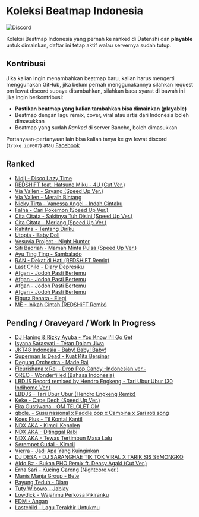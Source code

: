 # Koleksi Beatmap Indonesia
[![Discord](https://img.shields.io/badge/Discord-osu!%20Indonesia-blue)](https://discord.gg/43zVwRv/)

Koleksi Beatmap Indonesia yang pernah ke ranked di Datenshi dan **playable** untuk dimainkan, daftar ini tetap aktif walau servernya sudah tutup.

## Kontribusi

Jika kalian ingin menambahkan beatmap baru, kalian harus mengerti menggunakan GitHub, jika belum pernah menggunakannya silahkan request pm lewat discord supaya ditambahkan, silahkan baca syarat di bawah ini jika ingin berkontribusi:
  - **Pastikan beatmap yang kalian tambahkan bisa dimainkan (playable)**
  - Beatmap dengan lagu remix, cover, viral atau artis dari Indonesia boleh dimasukkan
  - Beatmap yang sudah *Ranked* di server Bancho, boleh dimasukkan

Pertanyaan-pertanyaan lain bisa kalian tanya ke gw lewat discord (`troke.id#007`) atau [Facebook](https://www.facebook.com/trokee12/)

## Ranked

- [Nidji - Disco Lazy Time](https://osu.ppy.sh/beatmapsets/15343)
- [REDSHiFT feat. Hatsune Miku - 4U (Cut Ver.)](https://osu.ppy.sh/beatmapsets/296752)
- [Via Vallen - Sayang (Speed Up Ver.)](https://osu.ppy.sh/beatmapsets/719436)
- [Via Vallen - Meraih Bintang](https://osu.ppy.sh/beatmapsets/844298)
- [Nicky Tirta - Vanessa Angel - Indah Cintaku](https://osu.ppy.sh/beatmapsets/132615)
- [Falha - Cari Pokemon (Speed Up Ver.)](https://osu.ppy.sh/beatmapsets/613128)
- [Cita Citata - Sakitnya Tuh Disini (Speed Up Ver.)](https://osu.ppy.sh/beatmapsets/240256)
- [Cita Citata - Meriang (Speed Up Ver.)](https://osu.ppy.sh/beatmapsets/415751)
- [Kahitna - Tentang Diriku](https://osu.ppy.sh/beatmapsets/337573)
- [Utopia - Baby Doll](https://osu.ppy.sh/beatmapsets/793188)
- [Vesuvia Project - Night Hunter](https://osu.ppy.sh/beatmapsets/109283)
- [Siti Badriah - Mamah Minta Pulsa (Speed Up Ver.)](https://osu.ppy.sh/beatmapsets/532917)
- [Ayu Ting Ting - Sambalado](https://osu.ppy.sh/beatmapsets/542425)
- [RAN - Dekat di Hati (REDSHiFT Remix)](https://osu.ppy.sh/beatmapsets/350207)
- [Last Child - Diary Depresiku](https://osu.ppy.sh/beatmapsets/350305)
- [Afgan - Jodoh Pasti Bertemu](https://osu.ppy.sh/beatmapsets/148987)
- [Afgan - Jodoh Pasti Bertemu](https://osu.ppy.sh/beatmapsets/498299)
- [Afgan - Jodoh Pasti Bertemu](https://osu.ppy.sh/beatmapsets/532965)
- [Afgan - Jodoh Pasti Bertemu](https://osu.ppy.sh/beatmapsets/428509)
- [Figura Renata - Elegi](https://osu.ppy.sh/beatmapsets/951803#taiko/1987633)
- [ME - Inikah Cintah (REDSHiFT Remix)](https://osu.ppy.sh/beatmapsets/328356)

## Pending / Graveyard / Work In Progress

- [DJ Haning & Rizky Ayuba - You Know I'll Go Get](https://osu.ppy.sh/beatmapsets/1137896#osu/2376902)
- [Isyana Sarasvati - Tetap Dalam Jiwa](https://osu.ppy.sh/beatmapsets/892743#osu/1866049)
- [JKT48 Indonesia - Baby! Baby! Baby!](https://osu.ppy.sh/beatmapsets/88789#mania/241776)
- [Superman Is Dead - Kuat Kita Bersinar](https://osu.ppy.sh/beatmapsets/52877#osu/170522)
- [Degung Orchestra - Made Rai](https://osu.ppy.sh/beatmapsets/486784#mania/1080091)
- [Fleurishana x Rei - Drop Pop Candy -Indonesian ver.-](https://osu.ppy.sh/beatmapsets/421724#osu/912035)
- [OREO - Wonderfilled (Bahasa Indonesia)](https://osu.ppy.sh/beatmapsets/349725#mania/773136)
- [LBDJS Record remixed by Hendro Engkeng - Tari Ubur Ubur (30 Indihome Ver.)](https://osu.ppy.sh/beatmapsets/1191560#taiko/2487020)
- [LBDJS - Tari Ubur Ubur (Hendro Engkeng Remix)](https://osu.ppy.sh/beatmapsets/1226559#osu/2572153)
- [Keke - Cape Dech (Speed Up Ver.)](https://osu.ppy.sh/beatmapsets/1100913#mania/2300069)
- [Eka Gustiwana - OM TELOLET OM](https://osu.ppy.sh/b/1562078)
- [qbcle. - Susu nasional x Paddle pop x Campina x Sari roti song](https://osu.ppy.sh/beatmapsets/1052176#osu/2198876)
- [Koes Plus - Til Kontal Kantil](https://osu.ppy.sh/b/2188659)
- [NDX AKA - Kimcil Kepolen](https://osu.ppy.sh/beatmapsets/1253553#osu/2605097)
- [NDX AKA - Ditinggal Rabi](https://osu.ppy.sh/b/2535501)
- [NDX AKA - Tewas Tertimbun Masa Lalu](https://osu.ppy.sh/beatmapsets/1207913#osu/2515303)
- [Serempet Gudal - Kimcil](https://osu.ppy.sh/beatmapsets/394407#mania/859441)
- [Vierra - Jadi Apa Yang Kuinginkan](https://osu.ppy.sh/beatmapsets/711005#mania/1503130)
- [DJ DESA - DJ SARANGHAE TIK TOK VIRAL X TARIK SIS SEMONGKO](https://osu.ppy.sh/beatmapsets/1280222#osu/2659402)
- [Aldo Bz - Bukan PHO Remix ft. Deasy Agaki (Cut Ver.)](https://osu.ppy.sh/beatmapsets/1291810#osu/2681222)
- [Erna Sari - Kucing Garong (Nightcore ver.)](https://osu.ppy.sh/beatmapsets/449457#mania/964445)
- [Manis Manja Group - Bete](https://osu.ppy.sh/beatmapsets/374466#mania/1703609)
- [Payung Teduh - Diam](https://osu.ppy.sh/beatmapsets/1242237#mania/2590431)
- [Tuty Wibowo - Jablay](https://osu.ppy.sh/beatmapsets/770137#mania/1619247)
- [Lowdick - Wajahmu Perkosa Pikiranku](https://osu.ppy.sh/beatmapsets/1239407#mania/2576870)
- [FDM - Angan](https://osu.ppy.sh/beatmapsets/629222)
- [Lastchild - Lagu Terakhir Untukmu](https://osu.ppy.sh/beatmapsets/605618)
